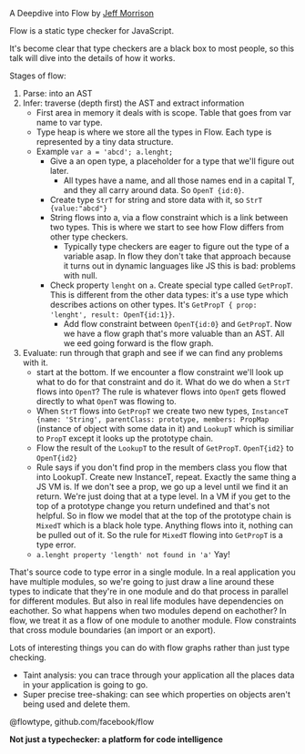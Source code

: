 A Deepdive into Flow by [Jeff Morrison](https://twitter.com/lbljeffmo)

Flow is a static type checker for JavaScript.

It's become clear that type checkers are a black box to most people, so this talk will dive into the details of how it works.

Stages of flow:

1. Parse: into an AST
2. Infer: traverse (depth first) the AST and extract information
    * First area in memory it deals with is scope.  Table that goes from var name to var type.
    * Type heap is where we store all the types in Flow. Each type is represented by a tiny data structure.
    * Example `var a = 'abcd'; a.lenght;`
        * Give a an open type, a placeholder for a type that we'll figure out later.
            * All types have a name, and all those names end in a capital T, and they all carry around data.  So `OpenT {id:0}`.
        * Create type `StrT` for string and store data with it, so `StrT {value:"abcd"}`
        * String flows into a, via a flow constraint which is a link between two types.  This is where we start to see how Flow differs from other type checkers.
            * Typically type checkers are eager to figure out the type of a variable asap.  In flow they don't take that approach because it turns out in dynamic languages like JS this is bad: problems with null.
        * Check property `lenght` on `a`.  Create special type called `GetPropT`.  This is different from the other data types: it's a use type which describes actions on other types.  It's `GetPropT { prop: 'lenght', result: OpenT{id:1}}`.
            * Add flow constraint between `OpenT{id:0}` and `GetPropT`.  Now we have a flow graph that's more valuable than an AST.  All we eed going forward is the flow graph.
3. Evaluate: run through that graph and see if we can find any problems with it.
    * start at the bottom.  If we encounter a flow constraint we'll look up what to do for that constraint and do it.  What do we do when a `StrT` flows into `OpenT`? The rule is whatever flows into `OpenT` gets flowed directly to what `OpenT` was flowing to.
    * When `StrT` flows into `GetPropT` we create two new types, `InstanceT {name: 'String', parentClass: prototype, members: PropMap` (instance of object with some data in it) and `LookupT` which is similiar to `PropT` except it looks up the prototype chain.
    * Flow the result of the `LookupT` to the result of `GetPropT`.  `OpenT{id2}` to `OpenT{id2}`
    * Rule says if you don't find prop in the members class you flow that into LookupT. Create new InstanceT, repeat.  Exactly the same thing a JS VM is.  If we don't see a prop, we go up a level until we find it an return.  We're just doing that at a type level.  In a VM if you get to the top of a prototype change you return undefined and that's not helpful.  So in flow we model that at the top of the prototype chain is `MixedT` which is a black hole type.  Anything flows into it, nothing can be pulled out of it.  So the rule for `MixedT` flowing into `GetPropT` is a type error.
    * `a.lenght property 'length' not found in 'a'`  Yay!

That's source code to type error in a single module.  In a real application you have multiple modules, so we're going to just draw a line around these types to indicate that they're in one module and do that process in parallel for different modules.  But also in real life modules have dependencies on eachother.  So what happens when two modules depend on eachother?  In flow, we treat it as a flow of one module to another module.  Flow constraints that cross module boundaries (an import or an export).

Lots of interesting things you can do with flow graphs rather than just type checking.

* Taint analysis: you can trace through your application all the places data in your application is going to go.
* Super precise tree-shaking: can see which properties on objects aren't being used and delete them.

@flowtype, github.com/facebook/flow

**Not just a typechecker: a platform for code intelligence**
